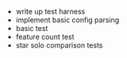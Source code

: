 - write up test harness
- implement basic config parsing
- basic test
- feature count test 
- star solo comparison tests
